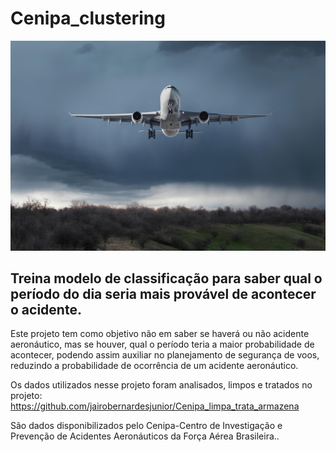 # Cenipa_clustering

![Imagem de Aviao](https://github.com/jairobernardesjunior/Cenipa_clustering/blob/main/acidente_mendonca.jpeg)
 
## Treina modelo de classificação para saber qual o período do dia seria mais provável de acontecer o acidente.

Este projeto tem como objetivo não em saber se haverá ou não acidente aeronáutico, mas se houver, qual o período teria a maior probabilidade de acontecer, podendo assim auxiliar no planejamento de segurança de voos, reduzindo a probabilidade de ocorrência de um acidente aeronáutico. 

Os dados utilizados nesse projeto foram analisados, limpos e tratados no projeto:
https://github.com/jairobernardesjunior/Cenipa_limpa_trata_armazena

São dados disponibilizados pelo Cenipa-Centro de Investigação e Prevenção de Acidentes Aeronáuticos da Força Aérea Brasileira..